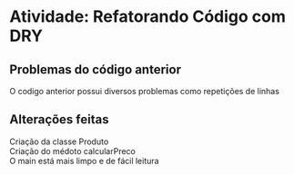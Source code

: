 # Atividade: Refatorando Código com DRY
 
## Problemas do código anterior 
 O codigo anterior possui diversos problemas como repetições de linhas

## Alterações feitas
 Criação da classe Produto  
 Criação do médoto calcularPreco  
 O main está mais limpo e de fácil leitura

